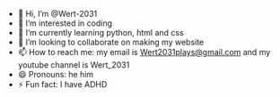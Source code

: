 - 👋 Hi, I’m @Wert-2031
- 👀 I’m interested in coding
- 🌱 I’m currently learning python, html and css
- 💞️ I’m looking to collaborate on making my website
- 📫 How to reach me: my email is Wert2031plays@gmail.com and my youtube channel is Wert_2031
- 😄 Pronouns: he him 
- ⚡ Fun fact: I have ADHD

<!---
Wert-2031/Wert-2031 is a ✨ special ✨ repository because its `README.md` (this file) appears on your GitHub profile.
You can click the Preview link to take a look at your changes.
--->
